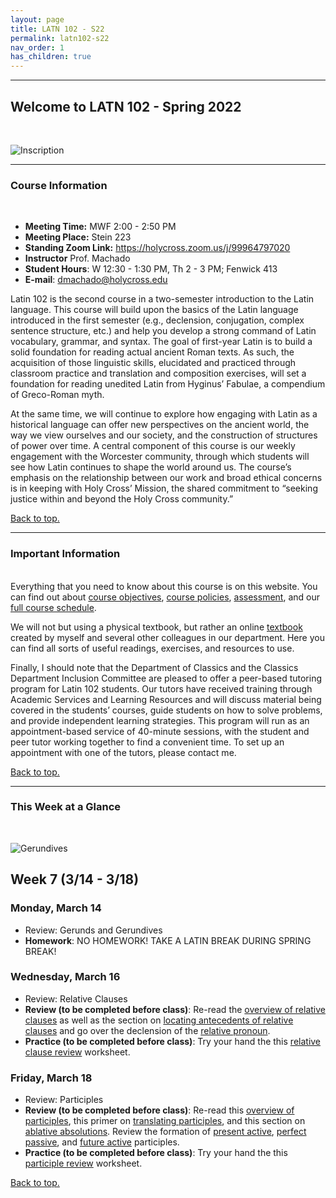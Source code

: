 ```yaml
---
layout: page
title: LATN 102 - S22
permalink: latn102-s22
nav_order: 1
has_children: true
---
```

***

## Welcome to LATN 102 - Spring 2022
&nbsp;

![Inscription](https://depts.washington.edu/hrome/Authors/asc1/ThePantheon/243/244/Inscription.jpg.1)

***
### Course Information
&nbsp;  
- **Meeting Time:** MWF 2:00 - 2:50 PM
- **Meeting Place:** Stein 223
- **Standing Zoom Link:** https://holycross.zoom.us/j/99964797020
- **Instructor** Prof. Machado
- **Student Hours**: W 12:30 - 1:30 PM, Th 2 - 3 PM; Fenwick 413
- **E-mail**: dmachado@holycross.edu

Latin 102 is the second course in a two-semester introduction to the Latin language. This course will build upon the basics of the Latin language introduced in the first semester (e.g., declension, conjugation, complex sentence structure, etc.) and help you develop a strong command of Latin vocabulary, grammar, and syntax. The goal of first-year Latin is to build a solid foundation for reading actual ancient Roman texts. As such, the acquisition of those linguistic skills, elucidated and practiced through classroom practice and translation and composition exercises, will set a foundation for reading unedited Latin from Hyginus’ Fabulae, a compendium of Greco-Roman myth. 

At the same time, we will continue to explore how engaging with Latin as a historical language can offer new perspectives on the ancient world, the way we view ourselves and our society, and the construction of structures of power over time. A central component of this course is our  weekly engagement with the Worcester community, through which students will see how Latin continues to shape the world around us. The course’s emphasis on the relationship between our work and broad ethical concerns is in keeping with Holy Cross’ Mission, the shared commitment to “seeking justice within and beyond the Holy Cross community.”

[Back to top.](#top)

***

### Important Information
&nbsp;  
Everything that you need to know about this course is on this website. You can find out about [course objectives](https://dominicmachado.github.io/course-objectives-latn102-s22), [course policies](https://dominicmachado.github.io/schedule-course-policies-latn102-s22), [assessment](https://dominicmachado.github.io/assessment-latn102-s22), and our [full course schedule](https://dominicmachado.github.io/schedule-latn102-s22).

We will not but using a physical textbook, but rather an online [textbook](https://lingualatina.github.io/textbook/) created by myself and several other colleagues in our department. Here you can find all sorts of useful readings, exercises, and resources to use. 

Finally, I should note that the Department of Classics and the Classics Department Inclusion Committee are pleased to offer a peer-based tutoring program for  Latin 102 students. Our tutors have received training through Academic Services and Learning Resources and will discuss material being covered in the students’ courses, guide students on how to solve problems, and provide independent learning strategies. This program will run as an appointment-based service of 40-minute sessions, with the student and peer tutor working together to find a convenient time.  To set up an appointment with one of the tutors, please contact me.

[Back to top.](#top)

***

### This Week at a Glance
&nbsp;  

![Gerundives](https://i.ytimg.com/vi/d7wSUmW9VjA/mqdefault.jpg)

## Week 7 (3/14 - 3/18)

### Monday, March 14
- Review: Gerunds and Gerundives
- **Homework**: NO HOMEWORK! TAKE A LATIN BREAK DURING SPRING BREAK!

### Wednesday, March 16
- Review: Relative Clauses
- **Review (to be completed before class)**: Re-read the [overview of relative clauses](https://lingualatina.github.io/textbook/presentation/11-relative-clauses/overview/) as well as the section on [locating antecedents of relative clauses](https://lingualatina.github.io/textbook/presentation/11-relative-clauses/pronoun-and-antecedent/) and go over the declension of the [relative pronoun](https://lingualatina.github.io/textbook/reference/pronouns-paradigms/#relative).
- **Practice (to be completed before class)**: Try your hand the this [relative clause review](https://docs.google.com/document/d/1fEC_OpgK2M4OYWH5IFSfgNJ89agimyGpuWlObqqkpMs/edit?usp=sharing) worksheet.

### Friday, March 18
- Review: Participles
- **Review (to be completed before class)**: Re-read this [overview of participles](https://lingualatina.github.io/textbook/presentation/10-participles/overview/), this primer on [translating participles](https://lingualatina.github.io/textbook/presentation/10-participles/tense-and-translation/#relative-tense-and-translating-participles/), and this section on [ablative absolutions](https://lingualatina.github.io/textbook/presentation/10-participles/ablative-absolute/). Review the formation of [present active](https://lingualatina.github.io/textbook/presentation/10-participles/present-active/), [perfect passive](https://lingualatina.github.io/textbook/presentation/10-participles/perfect-passive/), and [future active](https://lingualatina.github.io/textbook/presentation/10-participles/future-participles/#future-active-participle) participles.
- **Practice (to be completed before class)**: Try your hand the this [participle review](https://docs.google.com/document/d/1y2l9a1z8hytnQf_pGxjT3z3pyIjovinFwtB9m2FI_zI/edit?usp=sharing) worksheet.

[Back to top.](#top)
